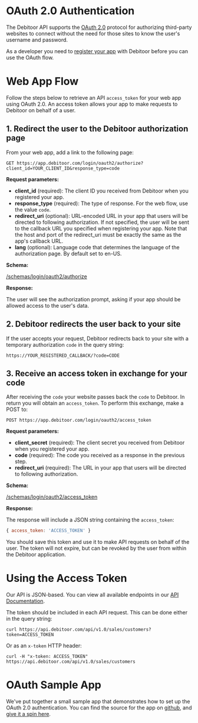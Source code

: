 # OAuth 2.0 Authentication

The Debitoor API supports the [OAuth 2.0](http://oauth.net/2/) protocol for authorizing third-party websites to connect without the need for those sites to know the user's username and password.

As a developer you need to [register your app](https://github.com/e-conomic/debitoor-api#registration) with Debitoor before you can use the OAuth flow.

# Web App Flow

Follow the steps below to retrieve an API `access_token` for your web app using OAuth 2.0. An access token allows your app to make requests to Debitoor on behalf of a user.

## 1. Redirect the user to the Debitoor authorization page
From your web app, add a link to the following page:

```plain
GET https://app.debitoor.com/login/oauth2/authorize?client_id=YOUR_CLIENT_ID&response_type=code
```

**Request parameters:**

- **client_id** (required): The client ID you received from Debitoor when you registered your app.
- **response_type** (required): The type of response. For the web flow, use the value `code`.
- **redirect_uri** (optional): URL-encoded URL in your app that users will be directed to following authorization. If not specified, the user will be sent to the callback URL you specified when registering your app. Note that the host and port of the redirect_uri must be exactly the same as the app's callback URL.
- **lang** (optional): Language code that determines the language of the authorization page. By default set to en-US.

**Schema:**

[/schemas/login/oauth2/authorize](https://app.debitoor.com/api/v1.0/schemas/login/oauth2/authorize)

**Response:**

The user will see the authorization prompt, asking if your app should be allowed access to the user's data.

## 2. Debitoor redirects the user back to your site

If the user accepts your request, Debitoor redirects back to your site with a temporary authorization `code` in the query string:

```plain
https://YOUR_REGISTERED_CALLBACK/?code=CODE
```

## 3. Receive an access token in exchange for your code

After receiving the `code` your website passes back the `code` to Debitoor. In return you will obtain an `access_token`. To perform this exchange, make a POST to:

```plain
POST https://app.debitoor.com/login/oauth2/access_token
```

**Request parameters:**

- **client_secret** (required): The client secret you received from Debitoor when you registered your app.
- **code** (required): The code you received as a response in the previous step.
- **redirect_uri** (required): The URL in your app that users will be directed to following authorization.

**Schema:**

[/schemas/login/oauth2/access_token](https://app.debitoor.com/api/v1.0/schemas/login/oauth2/access_token)

**Response:**

The response will include a JSON string containing the `access_token`:

```js
{ access_token: 'ACCESS_TOKEN' }
```

You should save this token and use it to make API requests on behalf of the user. The token will not expire, but can be revoked by the user from within the Debitoor application.

# Using the Access Token

Our API is JSON-based. You can view all available endpoints in our [API Documentation](https://api.debitoor.com/api).

The token should be included in each API request. This can be done either in the query string:

```plain
curl https://api.debitoor.com/api/v1.0/sales/customers?token=ACCESS_TOKEN
```

Or as an `x-token` HTTP header:

```plain
curl -H "x-token: ACCESS_TOKEN" https://api.debitoor.com/api/v1.0/sales/customers
```

# OAuth Sample App

We've put together a small sample app that demonstrates how to set up the OAuth 2.0 authentication. You can find the source for the app on [github](https://github.com/e-conomic/debitoor-oauth-sample), and [give it a spin here](https://s3-eu-west-1.amazonaws.com/debitoor-oauth-sample/index.html).

